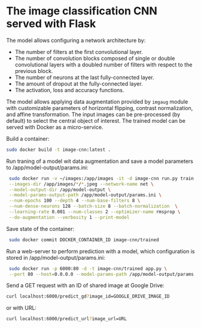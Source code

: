 # The image classification CNN served with Flask

The model allows configuring a network architecture by:
- The number of filters at the first convolutional layer.
- The number of convolution blocks composed of single or double convolutional layers with a doubled number of filters with respect to the previous block.
- The number of neurons at the last fully-connected layer.
- The amount of dropout at the fully-connected layer.
- The activation, loss and accuracy functions.

The model allows applying data augmentation provided by `imgaug` module with customizable parameters of horizontal flipping, contrast normalization, and affine transformation. The input images can be pre-processed (by default) to select the central object of interest. The trained model can be served with Docker as a micro-service.

Build a container:
```sh
sudo docker build -t image-cnn:latest .
```

Run traning of a model wit data augmentation and save a model parameters to /app/model-output/params.ini:
```sh
 sudo docker run -v ~/images:/app/images -it -d image-cnn run.py train \
 --images-dir /app/images/*/*.jpeg --network-name net \
 --model-output-dir /app/model-output \
 --model-params-output-path /app/model-output/params.ini \
 --num-epochs 100 --depth 4 --num-base-filters 8 \
 --num-dense-neurons 128 --batch-size 8 --batch-normalization  \
 --learning-rate 0.001 --num-classes 2 --optimizer-name rmsprop \
 --do-augmentation --verbosity 1 --print-model
```

Save state of the container:
```sh
 sudo docker commit DOCKER_CONTAINER_ID image-cnn/trained
```

Run a web-server to perform prediction with a model, which configuration is stored in /app/model-output/params.ini:
```sh
 sudo docker run -p 6000:80 -d -t image-cnn/trained app.py \
 --port 80 --host=0.0.0.0 --model-params-path /app/model-output/params.ini
```

Send a GET request with an ID of shared image at Google Drive:
```sh
curl localhost:6000/predict_gd?image_id=GOOGLE_DRIVE_IMAGE_ID
```
or with URL:
```sh
curl localhost:6000/predict_url?image_url=URL
```

